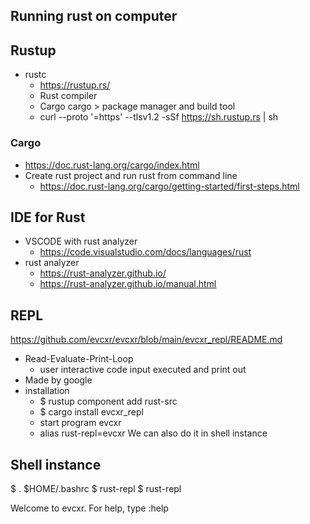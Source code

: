 ## Running rust on computer

## Rustup
- rustc
  - https://rustup.rs/
  - Rust compiler
  - Cargo cargo > package manager and build tool
  - curl --proto '=https' --tlsv1.2 -sSf https://sh.rustup.rs | sh
 
### Cargo
- https://doc.rust-lang.org/cargo/index.html
- Create rust project and run rust from command line
  - https://doc.rust-lang.org/cargo/getting-started/first-steps.html

## IDE for Rust
- VSCODE with rust analyzer
  - https://code.visualstudio.com/docs/languages/rust
- rust analyzer
  - https://rust-analyzer.github.io/
  - https://rust-analyzer.github.io/manual.html

## REPL
https://github.com/evcxr/evcxr/blob/main/evcxr_repl/README.md
  - Read-Evaluate-Print-Loop
    - user interactive code input executed and print out
  - Made by google
  - installation
    -  $ rustup component add rust-src
    -  $ cargo install evcxr_repl
    -  start program evcxr
    -  alias rust-repl=evcxr
We can also do it in shell instance
## Shell instance
$ . $HOME/.bashrc
$ rust-repl
$ rust-repl

Welcome to evcxr. For help, type :help
